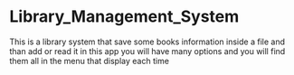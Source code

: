 # Library_Management_System
This is a library system that save some books information inside a file and than add or read it
in this app you will have many options and you will find them all in the menu that display each time
